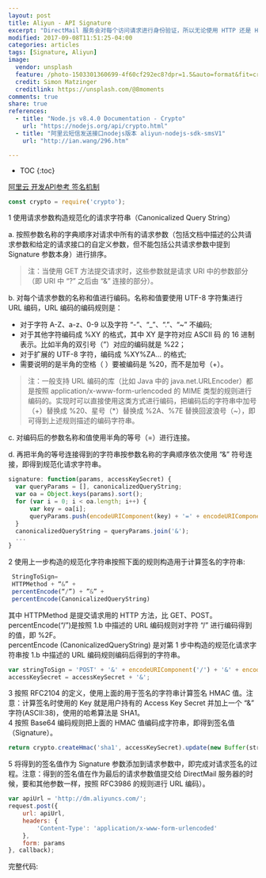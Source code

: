 ```yaml
---
layout: post
title: Aliyun - API Signature
excerpt: "DirectMail 服务会对每个访问请求进行身份验证，所以无论使用 HTTP 还是 HTTPS 协议提交请求，都需要在请求中包含签名（Signature）信息。DirectMail 通过使用 Access Key ID 和 Access Key Secret 进行对称加密的方法来验证请求的发送者身份。Access Key ID 和 Access Key Secret 由阿里云官方颁发给访问者（可以通过阿里云官方网站申请和管理），其中 Access Key ID 用于标识访问者的身份；Access Key Secret 是用于加密签名字符串和服务器端验证签名字符串的密钥，必须严格保密，只有阿里云和用户知道。"
modified: 2017-09-08T11:51:25-04:00
categories: articles
tags: [Signature, Aliyun]
image:
  vendor: unsplash
  feature: /photo-1503301360699-4f60cf292ec8?dpr=1.5&auto=format&fit=crop&w=1500&h=1000&q=80&cs=tinysrgb&crop=
  credit: Simon Matzinger
  creditlink: https://unsplash.com/@8moments
comments: true
share: true
references:
  - title: "Node.js v8.4.0 Documentation - Crypto"
    url: "https://nodejs.org/api/crypto.html"
  - title: "阿里云短信发送接口nodejs版本 aliyun-nodejs-sdk-smsV1"
    url: "http://ian.wang/296.htm"

---
```


* TOC
{:toc}

[阿里云 开发API参考 签名机制](https://help.aliyun.com/document_detail/29442.html?spm=5176.doc29440.2.1.qR6fIY)

```javascript
const crypto = require('crypto');
```

1 使用请求参数构造规范化的请求字符串（Canonicalized Query String）

  a. 按照参数名称的字典顺序对请求中所有的请求参数（包括文档中描述的公共请求参数和给定的请求接口的自定义参数，但不能包括公共请求参数中提到 Signature 参数本身）进行排序。

  > 注：当使用 GET 方法提交请求时，这些参数就是请求 URI 中的参数部分（即 URI 中 “?” 之后由 “&” 连接的部分）。

  b. 对每个请求参数的名称和值进行编码。名称和值要使用 UTF-8 字符集进行 URL 编码，URL 编码的编码规则是：
  * 对于字符 A-Z、a-z、0-9 以及字符 “-”、“\_”、“.”、“~” 不编码;
  * 对于其他字符编码成 %XY 的格式，其中 XY 是字符对应 ASCII 码 的 16 进制表示。比如半角的双引号（”）对应的编码就是 %22；
  * 对于扩展的 UTF-8 字符，编码成 %XY%ZA… 的格式;
  * 需要说明的是半角的空格（ ）要被编码是 %20，而不是加号（+）。

  > 注：一般支持 URL 编码的库（比如 Java 中的 java.net.URLEncoder）都是按照 application/x-www-form-urlencoded 的 MIME 类型的规则进行编码的。实现时可以直接使用这类方式进行编码，把编码后的字符串中加号（+）替换成 %20、星号（\*）替换成 %2A、%7E 替换回波浪号（~），即可得到上述规则描述的编码字符串。

  c. 对编码后的参数名称和值使用半角的等号（=）进行连接。

  d. 再把半角的等号连接得到的字符串按参数名称的字典顺序依次使用 “&” 符号连接，即得到规范化请求字符串。

```javascript
signature: function(params, accessKeySecret) {
  var queryParams = [], canonicalizedQueryString;
  var oa = Object.keys(params).sort();
  for (var i = 0; i < oa.length; i++) {
      var key = oa[i];
      queryParams.push(encodeURIComponent(key) + '=' + encodeURIComponent(params[key]));
  }
  canonicalizedQueryString = queryParams.join('&');
  ...
}
```

2 使用上一步构造的规范化字符串按照下面的规则构造用于计算签名的字符串:

```javascript
 StringToSign=
 HTTPMethod + “&” +
 percentEncode(“/”) + ”&” +
 percentEncode(CanonicalizedQueryString)
```

其中 HTTPMethod 是提交请求用的 HTTP 方法，比 GET、POST。<br>
percentEncode(“/”)是按照 1.b 中描述的 URL 编码规则对字符 “/” 进行编码得到的值，即 %2F。<br>
percentEncode (CanonicalizedQueryString) 是对第 1 步中构造的规范化请求字符串按 1.b 中描述的 URL 编码规则编码后得到的字符串。

```javascript
var stringToSign = 'POST' + '&' + encodeURIComponent('/') + '&' + encodeURIComponent(canonicalizedQueryString);
accessKeySecret = accessKeySecret + '&';
```


3 按照 RFC2104 的定义，使用上面的用于签名的字符串计算签名 HMAC 值。注意：计算签名时使用的 Key 就是用户持有的 Access Key Secret 并加上一个 “&” 字符(ASCII:38)，使用的哈希算法是 SHA1。<br>
4 按照 Base64 编码规则把上面的 HMAC 值编码成字符串，即得到签名值（Signature）。

```javascript
return crypto.createHmac('sha1', accessKeySecret).update(new Buffer(stringToSign, 'utf-8')).digest('base64');
```

5 将得到的签名值作为 Signature 参数添加到请求参数中，即完成对请求签名的过程。注意：得到的签名值在作为最后的请求参数值提交给 DirectMail 服务器的时候，要和其他参数一样，按照 RFC3986 的规则进行 URL 编码）。

```javascript
var apiUrl = 'http://dm.aliyuncs.com/';
request.post({
    url: apiUrl,
    headers: {
        'Content-Type': 'application/x-www-form-urlencoded'
    },
    form: params
}, callback);
```

完整代码:
<script src="https://gist.github.com/anypossiblew/1a35e340fa54779528c2d9897d3e841c.js"></script>
